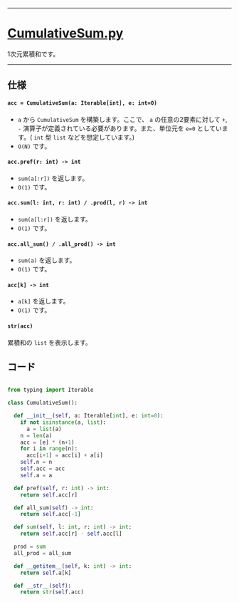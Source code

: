 ____

# [CumulativeSum.py](https://github.com/titanium-22/Library_py/blob/main/DataStructures/CumulativeSum/CumulativeSum.py)

1次元累積和です。  

_____

## 仕様

#### `acc = CumulativeSum(a: Iterable[int], e: int=0)`
- `a` から `CumulativeSum` を構築します。ここで、 `a` の任意の2要素に対して `+`, `-` 演算子が定義されている必要があります。また、単位元を `e=0` としています。( `int` 型 `list` などを想定しています。)  
- `O(N)` です。

#### `acc.pref(r: int) -> int`
- `sum(a[:r])` を返します。
- `O(1)` です。

#### `acc.sum(l: int, r: int) / .prod(l, r) -> int`
- `sum(a[l:r])` を返します。
- `O(1)` です。

#### `acc.all_sum() / .all_prod() -> int`
- `sum(a)` を返します。
- `O(1)` です。

#### `acc[k] -> int`
- `a[k]` を返します。
- `O(1)` です。

#### `str(acc)`
累積和の `list` を表示します。

## コード

<!-- <details><summary> CumulativeSum.py </summary> -->

```python

from typing import Iterable

class CumulativeSum():

  def __init__(self, a: Iterable[int], e: int=0):
    if not isinstance(a, list):
      a = list(a)
    n = len(a)
    acc = [e] * (n+1)
    for i in range(n):
      acc[i+1] = acc[i] + a[i]
    self.n = n
    self.acc = acc
    self.a = a

  def pref(self, r: int) -> int:
    return self.acc[r]

  def all_sum(self) -> int:
    return self.acc[-1]

  def sum(self, l: int, r: int) -> int:
    return self.acc[r] - self.acc[l]

  prod = sum
  all_prod = all_sum

  def __getitem__(self, k: int) -> int:
    return self.a[k]

  def __str__(self):
    return str(self.acc)

```

<!-- </details> -->
